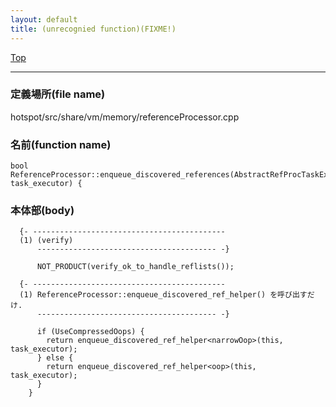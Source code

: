 ```yaml
---
layout: default
title: (unrecognied function)(FIXME!)
---
```

[Top](../index.html)

--- 
### 定義場所(file name)
hotspot/src/share/vm/memory/referenceProcessor.cpp

### 名前(function name)
```
bool ReferenceProcessor::enqueue_discovered_references(AbstractRefProcTaskExecutor* task_executor) {
```

### 本体部(body)
```
  {- -------------------------------------------
  (1) (verify)
      ---------------------------------------- -}

	  NOT_PRODUCT(verify_ok_to_handle_reflists());

  {- -------------------------------------------
  (1) ReferenceProcessor::enqueue_discovered_ref_helper() を呼び出すだけ.
      ---------------------------------------- -}

	  if (UseCompressedOops) {
	    return enqueue_discovered_ref_helper<narrowOop>(this, task_executor);
	  } else {
	    return enqueue_discovered_ref_helper<oop>(this, task_executor);
	  }
	}
	
```


